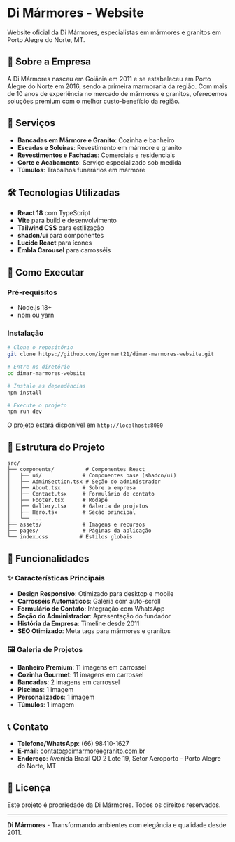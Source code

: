 # Di Mármores - Website

Website oficial da Di Mármores, especialistas em mármores e granitos em Porto Alegre do Norte, MT.

## 🏢 Sobre a Empresa

A Di Mármores nasceu em Goiânia em 2011 e se estabeleceu em Porto Alegre do Norte em 2016, sendo a primeira marmoraria da região. Com mais de 10 anos de experiência no mercado de mármores e granitos, oferecemos soluções premium com o melhor custo-benefício da região.

## 🎯 Serviços

- **Bancadas em Mármore e Granito**: Cozinha e banheiro
- **Escadas e Soleiras**: Revestimento em mármore e granito
- **Revestimentos e Fachadas**: Comerciais e residenciais
- **Corte e Acabamento**: Serviço especializado sob medida
- **Túmulos**: Trabalhos funerários em mármore

## 🛠️ Tecnologias Utilizadas

- **React 18** com TypeScript
- **Vite** para build e desenvolvimento
- **Tailwind CSS** para estilização
- **shadcn/ui** para componentes
- **Lucide React** para ícones
- **Embla Carousel** para carrosséis

## 🚀 Como Executar

### Pré-requisitos
- Node.js 18+ 
- npm ou yarn

### Instalação
```bash
# Clone o repositório
git clone https://github.com/igormart21/dimar-marmores-website.git

# Entre no diretório
cd dimar-marmores-website

# Instale as dependências
npm install

# Execute o projeto
npm run dev
```

O projeto estará disponível em `http://localhost:8080`

## 📁 Estrutura do Projeto

```
src/
├── components/          # Componentes React
│   ├── ui/             # Componentes base (shadcn/ui)
│   ├── AdminSection.tsx # Seção do administrador
│   ├── About.tsx       # Sobre a empresa
│   ├── Contact.tsx     # Formulário de contato
│   ├── Footer.tsx      # Rodapé
│   ├── Gallery.tsx     # Galeria de projetos
│   ├── Hero.tsx        # Seção principal
│   └── ...
├── assets/             # Imagens e recursos
├── pages/              # Páginas da aplicação
└── index.css          # Estilos globais
```

## 🎨 Funcionalidades

### ✨ Características Principais
- **Design Responsivo**: Otimizado para desktop e mobile
- **Carrosséis Automáticos**: Galeria com auto-scroll
- **Formulário de Contato**: Integração com WhatsApp
- **Seção do Administrador**: Apresentação do fundador
- **História da Empresa**: Timeline desde 2011
- **SEO Otimizado**: Meta tags para mármores e granitos

### 🖼️ Galeria de Projetos
- **Banheiro Premium**: 11 imagens em carrossel
- **Cozinha Gourmet**: 11 imagens em carrossel  
- **Bancadas**: 2 imagens em carrossel
- **Piscinas**: 1 imagem
- **Personalizados**: 1 imagem
- **Túmulos**: 1 imagem

## 📞 Contato

- **Telefone/WhatsApp**: (66) 98410-1627
- **E-mail**: contato@dimarmoreegranito.com.br
- **Endereço**: Avenida Brasil QD 2 Lote 19, Setor Aeroporto - Porto Alegre do Norte, MT

## 📄 Licença

Este projeto é propriedade da Di Mármores. Todos os direitos reservados.

---

**Di Mármores** - Transformando ambientes com elegância e qualidade desde 2011.